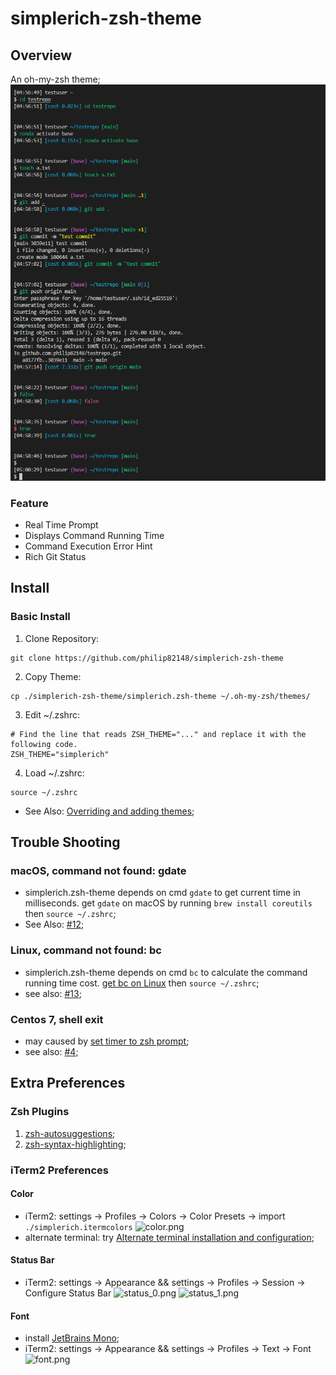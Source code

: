 # simplerich-zsh-theme

## Overview

An oh-my-zsh theme;
![demo.png](./demo/demo.png)

### Feature

- Real Time Prompt
- Displays Command Running Time
- Command Execution Error Hint
- Rich Git Status

## Install

### Basic Install

1. Clone Repository:

```shell
git clone https://github.com/philip82148/simplerich-zsh-theme
```

2. Copy Theme:

```shell
cp ./simplerich-zsh-theme/simplerich.zsh-theme ~/.oh-my-zsh/themes/
```

3. Edit ~/.zshrc:

```shell:~/.zshrc
# Find the line that reads ZSH_THEME="..." and replace it with the following code.
ZSH_THEME="simplerich"
```

4. Load ~/.zshrc:

```shell
source ~/.zshrc
```

- See Also: [Overriding and adding themes](https://github.com/ohmyzsh/ohmyzsh/wiki/Customization#overriding-and-adding-themes);

## Trouble Shooting

### macOS, command not found: gdate

- simplerich.zsh-theme depends on cmd `gdate` to get current time in milliseconds. get `gdate` on macOS by running `brew install coreutils` then `source ~/.zshrc`;
- See Also: [#12](https://github.com/ChesterYue/ohmyzsh-theme-passion/issues/12);

### Linux, command not found: bc

- simplerich.zsh-theme depends on cmd `bc` to calculate the command running time cost. [get bc on Linux](https://www.tecmint.com/bc-command-examples/#:~:text=If%20you%20don%E2%80%99t%20have%20bc%20on%20your%20system%2C,command%20prompt%20and%20simply%20start%20calculating%20your%20expressions.) then `source ~/.zshrc`;
- see also: [#13](https://github.com/ChesterYue/ohmyzsh-theme-passion/issues/13);

### Centos 7, shell exit

- may caused by [set timer to zsh prompt](https://github.com/ChesterYue/ohmyzsh-theme-passion/blob/8f71c43c2df91810249ab00ff40fc4ca63207467/passion.zsh-theme#L197-L208);
- see also: [#4](https://github.com/ChesterYue/ohmyzsh-theme-passion/issues/4);

## Extra Preferences

### Zsh Plugins

1. [zsh-autosuggestions](https://github.com/zsh-users/zsh-autosuggestions);
2. [zsh-syntax-highlighting](https://github.com/zsh-users/zsh-syntax-highlighting);

### iTerm2 Preferences

#### Color

<!-- cspell:disable-next-line -->

- iTerm2: settings -> Profiles -> Colors -> Color Presets -> import `./simplerich.itermcolors` ![color.png](./image/color.png)
- alternate terminal: try [Alternate terminal installation and configuration](https://iterm2colorschemes.com/);

#### Status Bar

- iTerm2: settings -> Appearance && settings -> Profiles -> Session -> Configure Status Bar ![status_0.png](./image/status_0.png) ![status_1.png](./image/status_1.png)

#### Font

- install [JetBrains Mono](https://www.jetbrains.com/lp/mono/);
- iTerm2: settings -> Appearance && settings -> Profiles -> Text -> Font ![font.png](./image/font.png)
